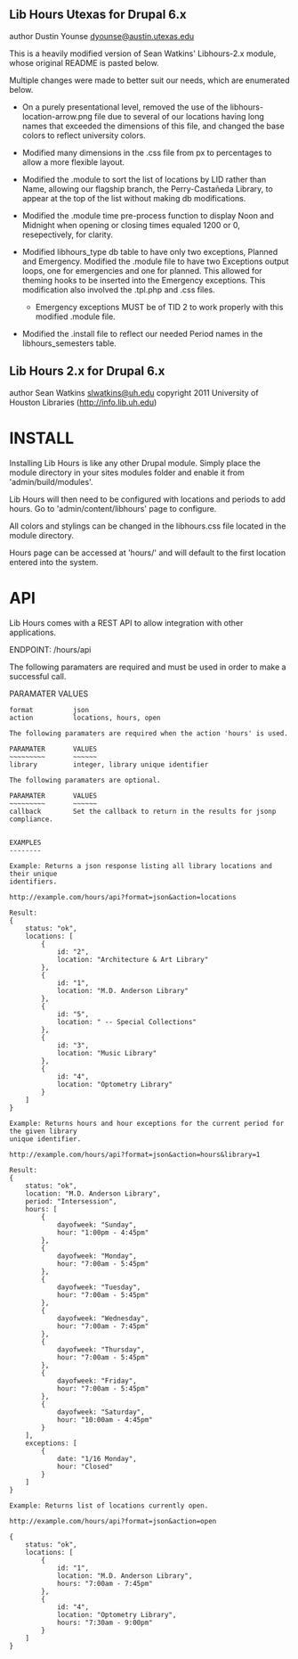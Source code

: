 Lib Hours Utexas for Drupal 6.x
-------------------------------

author Dustin Younse <dyounse@austin.utexas.edu>

This is a heavily modified version of Sean Watkins' Libhours-2.x module, whose original README is pasted below.

Multiple changes were made to better suit our needs, which are enumerated below.

* On a purely presentational level, removed the use of the libhours-location-arrow.png file due to several of our locations having long names that exceeded the dimensions of this file, and changed the base colors to reflect university colors.

* Modified many dimensions in the .css file from px to percentages to allow a more flexible layout.

* Modified the .module to sort the list of locations by LID rather than Name, allowing our flagship branch, the Perry-Casta&#241;eda Library, to appear at the top of the list without making db modifications.

* Modified the .module time pre-process function to display Noon and Midnight when opening or closing times equaled 1200 or 0, resepectively, for clarity.

* Modified libhours_type db table to have only two exceptions, Planned and Emergency.  Modified the .module file to have two Exceptions output loops, one for emergencies and one for planned.  This allowed for theming hooks to be inserted into the Emergency exceptions.  This modification also involved the .tpl.php and .css files.

	* Emergency exceptions MUST be of TID 2 to work properly with this modified .module file.

* Modified the .install file to reflect our needed Period names in the libhours_semesters table.

Lib Hours 2.x for Drupal 6.x
----------------------------

author Sean Watkins <slwatkins@uh.edu>
copyright 2011 University of Houston Libraries (http://info.lib.uh.edu)


INSTALL
=======

Installing Lib Hours is like any other Drupal module. Simply place the module directory
in your sites modules folder and enable it from 'admin/build/modules'.

Lib Hours will then need to be configured with locations and periods to add hours. Go to
'admin/content/libhours' page to configure.

All colors and stylings can be changed in the libhours.css file located in the module 
directory.

Hours page can be accessed at 'hours/' and will default to the first location entered 
into the system.

API
===

Lib Hours comes with a REST API to allow integration with other applications.

ENDPOINT: /hours/api

The following paramaters are required and must be used in order to make a successful call.

PARAMATER		VALUES
~~~~~~~~~		~~~~~~
format			json
action			locations, hours, open

The following paramaters are required when the action 'hours' is used.

PARAMATER		VALUES
~~~~~~~~~		~~~~~~
library			integer, library unique identifier

The following paramaters are optional.

PARAMATER		VALUES
~~~~~~~~~		~~~~~~
callback		Set the callback to return in the results for jsonp compliance.


EXAMPLES
--------

Example: Returns a json response listing all library locations and their unique 
identifiers.

http://example.com/hours/api?format=json&action=locations

Result:
{
	status: "ok",
	locations: [
		{
			id: "2",
			location: "Architecture & Art Library"
		},
		{
			id: "1",
			location: "M.D. Anderson Library"
		},
		{
			id: "5",
			location: " -- Special Collections"
		},
		{
			id: "3",
			location: "Music Library"
		},
		{
			id: "4",
			location: "Optometry Library"
		}
	]
}

Example: Returns hours and hour exceptions for the current period for the given library 
unique identifier.

http://example.com/hours/api?format=json&action=hours&library=1

Result:
{
	status: "ok",
	location: "M.D. Anderson Library",
	period: "Intersession",
	hours: [
		{
			dayofweek: "Sunday",
			hour: "1:00pm - 4:45pm"
		},
		{
			dayofweek: "Monday",
			hour: "7:00am - 5:45pm"
		},
		{
			dayofweek: "Tuesday",
			hour: "7:00am - 5:45pm"
		},
		{
			dayofweek: "Wednesday",
			hour: "7:00am - 7:45pm"
		},
		{
			dayofweek: "Thursday",
			hour: "7:00am - 5:45pm"
		},
		{
			dayofweek: "Friday",
			hour: "7:00am - 5:45pm"
		},
		{
			dayofweek: "Saturday",
			hour: "10:00am - 4:45pm"
		}
	],
	exceptions: [
		{
			date: "1/16 Monday",
			hour: "Closed"
		}
	]
}

Example: Returns list of locations currently open.

http://example.com/hours/api?format=json&action=open

{
	status: "ok",
	locations: [
		{
			id: "1",
			location: "M.D. Anderson Library",
			hours: "7:00am - 7:45pm"
		},
		{
			id: "4",
			location: "Optometry Library",
			hours: "7:30am - 9:00pm"
		}
	]
}
